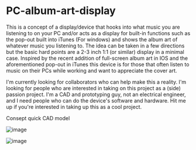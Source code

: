 # PC-album-art-display

This is a concept of a display/device that hooks into what music you are listening to on your PC and/or acts as a display for built-in functions such as the pop-out built into iTunes (For windows) and shows the album art of whatever music you listening to. The idea can be taken in a few directions but the basic hard points are a 2-3 inch 1:1 (or similar) display in a minimal case. Inspired by the recent addition of full-screen album art in IOS and the aforementioned pop-out in iTunes this device is for those that often listen to music on their PCs while working and want to appreciate the cover art. 

 I'm currently looking for collaborators who can help make this a reality. I'm looking for people who are interested in taking on this project as a (side) passion project. I'm a CAD and prototyping guy, not an electrical engineer, and I need people who can do the device's software and hardware. Hit me up if you're interested in taking up this as a cool project.

Consept quick CAD model 

![image](https://user-images.githubusercontent.com/91857314/216833164-9683fc02-f266-4b30-8859-6e41bf8fbf7b.png)

![image](https://user-images.githubusercontent.com/91857314/216833186-6e53f878-79ff-4146-b673-09d7b9990230.png)
